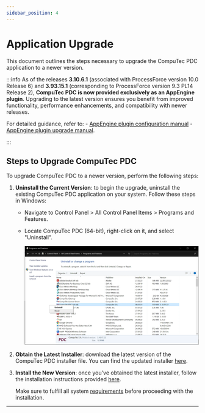 ```yaml
---
sidebar_position: 4
---
```


# Application Upgrade

This document outlines the steps necessary to upgrade the CompuTec PDC application to a newer version.

:::info
   As of the releases **3.10.6.1** (associated with ProcessForce version 10.0 Release 6) and **3.93.15.1** (corresponding to ProcessForce version 9.3 PL14 Release 2), **CompuTec PDC is now provided exclusively as an AppEngine plugin**. Upgrading to the latest version ensures you benefit from improved functionality, performance enhancements, and compatibility with newer releases.

   For detailed guidance, refer to:
      - [AppEngine plugin configuration manual](/docs/appengine/plugins-user-guide/computec-pdc-plugin)
      - [AppEngine plugin upgrade manual](/docs/appengine/plugins-user-guide/computec-pdc-plugin#upgrade-of-the-application).

:::

## Steps to Upgrade CompuTec PDC

To upgrade CompuTec PDC to a newer version, perform the following steps:

1. **Uninstall the Current Version**: to begin the upgrade, uninstall the existing CompuTec PDC application on your system. Follow these steps in Windows:
   - Navigate to Control Panel > All Control Panel Items > Programs and Features.
   - Locate CompuTec PDC (64-bit), right-click on it, and select "Uninstall".

      ![PDC Uninstall](./media/application-upgrade/pdc-uninstall.webp)
2. **Obtain the Latest Installer**: download the latest version of the CompuTec PDC installer file. You can find the updated installer [here](first-installation.md).
3. **Install the New Version**: once you've obtained the latest installer, follow the installation instructions provided [here](./first-installation.md).

   Make sure to fulfill all system [requirements](./requirements.md) before proceeding with the installation.

---
